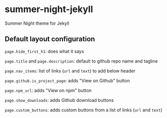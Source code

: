 # summer-night-jekyll
Summer Night theme for Jekyll

## Default layout configuration

`page.hide_first_h1`: does what it says

`page.title` and `page.description`: default to github repo name and tagline

`page.nav_items`: list of links (`url` and `text`) to add below header

`page.github.is_project_page`: adds "View on Github" button

`page.npm_url`: adds "View on npm" button

`page.show_downloads`: adds Github download buttons

`page.custom_buttons`: adds custom buttons from a list of links (`url` and `text`)
